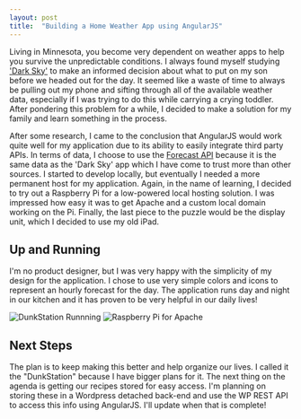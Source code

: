 ```yaml
---
layout: post
title:  "Building a Home Weather App using AngularJS"
---
```

Living in Minnesota, you become very dependent on weather apps to help you
survive the
unpredictable conditions. I always found myself studying ['Dark Sky'](http://darkskyapp.com/) to
make an informed decision about what to put on my son before we headed out for
the day. It seemed like a waste of time to always be pulling out my phone and
sifting through all of the available weather data, especially if I was trying to
do this while carrying a crying toddler. After pondering this problem for a 
while, I decided to make a solution for my family and learn something in the 
process.

After some research, I came to the conclusion that AngularJS would work quite
well for my application due to its ability to easily integrate third party APIs. In terms of data,
     I choose to use the [Forecast API](https://developer.forecast.io/) because it is the same data as the
     'Dark Sky' app which I have come to trust more than other sources. I
     started to develop locally, but eventually I needed a more permanent host
     for my application. Again, in the name of learning, I decided to try out a
     Raspberry Pi for a low-powered local hosting solution. I was impressed how easy
     it was to get Apache and a custom local domain working on the Pi. Finally,
     the last piece to the puzzle would be the display unit, which I decided to
     use my old iPad.

## Up and Running
I'm no product designer, but I was very happy with the simplicity of my design
for the application. I chose to use very simple colors and icons to represent an
hourly forecast for the day. The application runs day and night in our kitchen
and it has proven to be very helpful in our daily lives!

![DunkStation Runnning](/assets/images/notes/2016-weather-app-running.jpg)
![Raspberry Pi for Apache](/assets/images/notes/2016-weather-app-raspberry-pi.jpg)

## Next Steps
The plan is to keep making this better and help organize our lives. I
called it the "DunkStation" because I have bigger plans for it. The next thing
on the agenda is getting our recipes stored for easy access. I'm planning on
storing these in a Wordpress detached back-end and use the WP REST API to access
this info using AngularJS. I'll update when that is complete!
